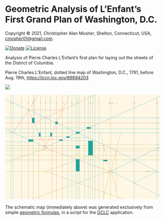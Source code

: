 # Geometric Analysis of L’Enfant’s First Grand Plan of Washington, D.C.

Copyright © 2021, Christopher Alan Mosher, Shelton, Connecticut, USA, <cmosher01@gmail.com>.

[![Donate](https://img.shields.io/badge/Donate-PayPal-green.svg)](https://www.paypal.com/cgi-bin/webscr?cmd=_s-xclick&hosted_button_id=CVSSQ2BWDCKQ2)
[![License](https://img.shields.io/github/license/cmosher01/LandGeom.svg)](https://www.gnu.org/licenses/gpl.html)

Analysis of Pierre Charles L’Enfant’s first plan for laying out the streets of the District of Columbia.

Pierre Charles L’Enfant, dotted line map of Washington, D.C., 1791, before Aug. 19th, https://lccn.loc.gov/88694203

![](https://mosher.mine.nu/images/history/dc/lenfant_dc.ptif/2000,1000,8400,6000/full/0/default.jpg)

![](./lenfant_dc.svg)

The schematic map (immediately above) was generated exclusively from simple
[geometric formulas](./lenfant_dc.gcl),
in a script for the [GCLC](https://github.com/janicicpredrag/gclc) application.
